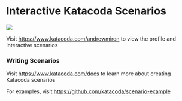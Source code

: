 # Interactive Katacoda Scenarios

[![](http://shields.katacoda.com/katacoda/andrewmiron/count.svg)](https://www.katacoda.com/andrewmiron "Get your profile on Katacoda.com")

Visit https://www.katacoda.com/andrewmiron to view the profile and interactive scenarios

### Writing Scenarios
Visit https://www.katacoda.com/docs to learn more about creating Katacoda scenarios

For examples, visit https://github.com/katacoda/scenario-example
